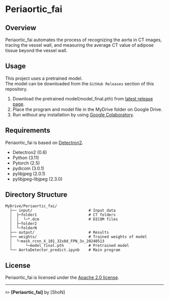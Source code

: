 # Periaortic_fai

## Overview
Periaortic_fai automates the process of recognizing the aorta in CT images, tracing the vessel wall, and measuring the average CT value of adipose tissue beyond the vessel wall.


## Usage
This project uses a pretrained model.  
The model can be downloaded from the `GitHub Releases` section of this repository.

1. Download the pretrained model(model_final.pth) from [latest release page](https://github.com/Sho-N/periaortic_fai/releases/latest).
2. Place the program and model file in the MyDrive folder on Google Drive.
3. Run without any installation by using [Google Colaboratory](https://colab.research.google.com/).



## Requirements
Periaortic_fai is based on [Detectron2](https://github.com/facebookresearch/detectron2).
* Detectron2 (0.6)
* Python (3.11)
* Pytorch (2.5)
* pydicom (3.0.1)
* pylibjpeg (2.0.1)
* pylibjpeg-libjpeg (2.3.0)


## Directory Structure
```
MyDrive/Periaortic_fai/
  ├── input/                         # Input data
  │  ├─folder1                       # CT folders
  │  │  └─*.dcm                      # DICOM files
  │  ├─folder2
  │  └─folderN
  ├── output/                        # Results
  ├── weights/                       # Trained weights of model
  │  └─mask_rcnn_X_101_32x8d_FPN_3x_20240513
  │      └─model_final.pth           # Pretrained model
  └── AortaDetector_predict.ipynb    # Main program
```

## License
Periaortic_fai is licensed under the [Apache 2.0 license](LICENSE).

---
✏️ **[Periaortic_fai]** by [ShoN]
